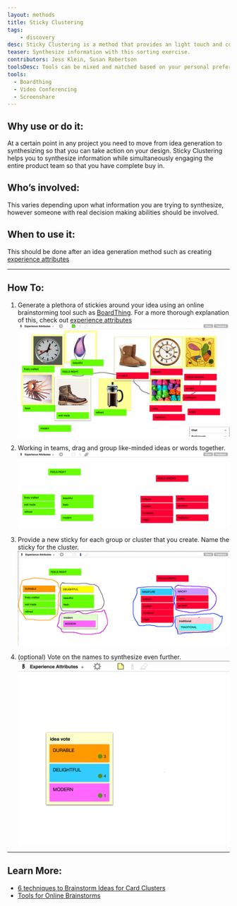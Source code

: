 ```yaml
---
layout: methods
title: Sticky Clustering
tags:
    - discovery
desc: Sticky Clustering is a method that provides an light touch and collaborative way to synthesize information.
teaser: Synthesize information with this sorting exercise.
contributors: Jess Klein, Susan Robertson
toolsDesc: Tools can be mixed and matched based on your personal preference.
tools:
  - Boardthing
  - Video Conferencing
  - Screenshare
---
```



## Why use or do it:

At a certain point in any project you need to move from idea generation to synthesizing so that you can take action on your design. Sticky Clustering helps you to synthesize information while simultaneously engaging the entire product team so that you have complete buy in.

## Who’s involved:

This varies depending upon what information you are trying to synthesize, however someone with real decision making abilities should be involved.

## When to use it:

This should be done after an idea generation method such as creating [experience attributes](/methods/experience-attributes/)

---

## How To:

1. Generate a plethora of stickies around your idea using an online brainstorming tool such as [BoardThing](http://boardthing.com). For a more thorough explanation of this, check out [experience attributes](/methods/experience-attributes/)
    ![idea generation](/img/methods/clustering-1.png)

2. Working in teams, drag and group like-minded ideas or words together.
    ![group like-minded ideas](/img/methods/clustering-2.png)

3. Provide a new sticky for each group or cluster that you create. Name the sticky for the cluster.
    ![group and name clusters](/img/methods/clustering-3.png)

4. (optional) Vote on the names to synthesize even further.
    ![vote on ideas](/img/methods/clustering-4.png)

---

## Learn More:

* [6 techniques to Brainstorm Ideas for Card Clusters](http://www.avasbutler.com/six-techniques-to-brainstorm-ideas-4-card-clusters/#.V4zrzJMrKRs)
* [Tools for Online Brainstorms](http://blog.lucidmeetings.com/blog/25-tools-for-online-brainstorming-and-decision-making-in-meetings)
